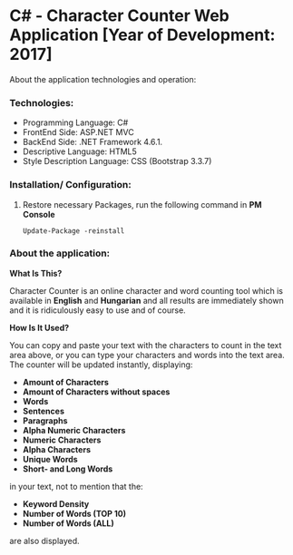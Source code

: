 # C# - Character Counter Web Application [Year of Development: 2017]

About the application technologies and operation:

### Technologies:
- Programming Language: C#
- FrontEnd Side: ASP.NET MVC    
- BackEnd Side: .NET Framework 4.6.1.
- Descriptive Language: HTML5
- Style Description Language: CSS (Bootstrap 3.3.7)

### Installation/ Configuration:

1. Restore necessary Packages, run the following command in **PM Console**

   ```
   Update-Package -reinstall
   ```
     
### About the application:

**What Is This?**

Character Counter is an online character and word counting tool which is available in **English** and **Hungarian** and all results are immediately shown and it is ridiculously easy to use and of course.

**How Is It Used?**

You can copy and paste your text with the characters to count in the text area above, or you can type your characters and words into the text area. 
The counter will be updated instantly, displaying: 
- **Amount of Characters**
- **Amount of Characters without spaces**
- **Words**
- **Sentences**
- **Paragraphs**
- **Alpha Numeric Characters**
- **Numeric Characters**
- **Alpha Characters**
- **Unique Words**
- **Short- and Long Words**

in your text, not to mention that the: 

- **Keyword Density**
- **Number of Words (TOP 10)** 
- **Number of Words (ALL)**

are also displayed.
